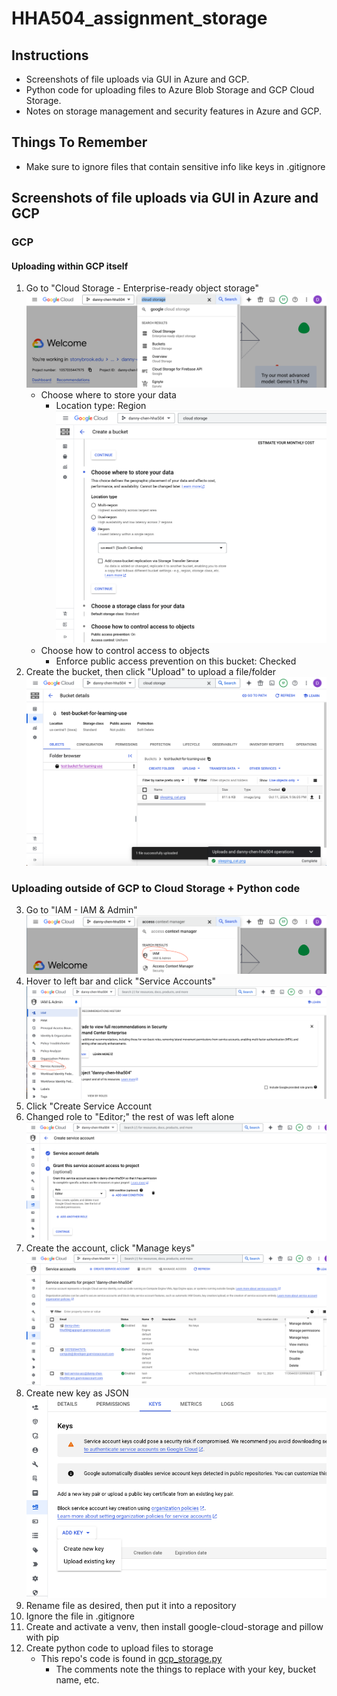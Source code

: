 # HHA504_assignment_storage

## Instructions
* Screenshots of file uploads via GUI in Azure and GCP.
* Python code for uploading files to Azure Blob Storage and GCP Cloud Storage.
* Notes on storage management and security features in Azure and GCP.

## Things To Remember
* Make sure to ignore files that contain sensitive info like keys in .gitignore

## Screenshots of file uploads via GUI in Azure and GCP
### GCP

#### Uploading within GCP itself
1. Go to "Cloud Storage - Enterprise-ready object storage"
![Click "Cloud Storage - Enterprise-ready object storage"](img/gcp/upload_process_1.png)
    * Choose where to store your data
        * Location type: Region
![Select "region" for location type ](img/gcp/upload_process_2.png)
    * Choose how to control access to objects
        * Enforce public access prevention on this bucket: Checked
2. Create the bucket, then click "Upload" to upload a file/folder
![uploaded a file](img/gcp/upload_process_3.png)

### Uploading outside of GCP to Cloud Storage + Python code
3. Go to "IAM - IAM & Admin"
![Click "IAM - IAM & Admin" in search bar](img/gcp/upload_process_4.png)
4. Hover to left bar and click "Service Accounts"
![Hover to left bar and click "Service Accounts"](img/gcp/upload_process_5.png)
5. Click "Create Service Account
6. Changed role to "Editor;" the rest of was left alone
![Changed role to "Editor"](img/gcp/upload_process_6.png)
7. Create the account, click "Manage keys"
![Click "Manage keys"](img/gcp/upload_process_7.png)
8. Create new key as JSON
![Created a JSON key](img/gcp/upload_process_8.png)
9. Rename file as desired, then put it into a repository
10. Ignore the file in .gitignore
11. Create and activate a venv, then install google-cloud-storage and pillow with pip
12. Create python code to upload files to storage
    * This repo's code is found in [gcp_storage.py](https://github.com/dnce17/HHA504_assignment_storage/blob/main/gcp_storage.py)
        * The comments note the things to replace with your key, bucket name, etc. 
